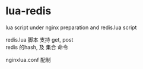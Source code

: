 # lua-redis
lua script under nginx preparation and redis.lua script

redis.lua 脚本
支持 get, post  
redis 的hash, 及 集合 命令

nginxlua.conf 配制
